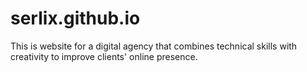 # serlix.github.io
This is website for a digital agency that combines technical skills with creativity to improve clients' online presence.
